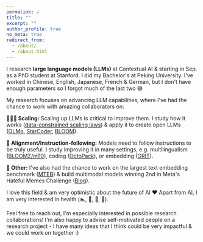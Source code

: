 ```yaml
---
permalink: /
title: ""
excerpt: ""
author_profile: true
no_meta: true
redirect_from: 
  - /about/
  - /about.html
---
```


I research **large language models (LLMs)** at Contextual AI & starting in Sep. as a PhD student at Stanford. I did my Bachelor's at Peking University. I've worked in Chinese, English, Japanese, French & German, but I don't have enough parameters so I forgot much of the last two 😅

My research focuses on advancing LLM capabilities, where I've had the chance to work with amazing collaborators on:

**🧙🏻‍♂️ Scaling:** Scaling up LLMs is critical to improve them. I study how it works ([data-constrained scaling laws](https://arxiv.org/abs/2305.16264)) & apply it to create open LLMs ([OLMo](https://arxiv.org/abs/2402.00838), [StarCoder](https://arxiv.org/abs/2305.06161), [BLOOM](https://arxiv.org/abs/2211.05100)).

**🫡 Alignment/Instruction-following:** Models need to follow instructions to be truly useful. I study improving it in many settings, e.g. multilingualism ([BLOOMZ/mT0](https://arxiv.org/abs/2211.01786)), coding ([OctoPack](https://arxiv.org/abs/2308.07124)), or embedding ([GRIT](https://arxiv.org/abs/2402.09906)).

**🤔 Other:** I've also had the chance to work on the largest text embedding benchmark ([MTEB](https://arxiv.org/abs/2210.07316)) & build multimodal models winning 2nd in Meta's Hateful Memes Challenge ([Blog](https://ai.facebook.com/blog/hateful-memes-challenge-winners/)).

I love this field & am very optimistic about the future of AI ❤️ Apart from AI, I am very interested in health (🏊, 🎾, 🏃, 🌸).

Feel free to reach out, I'm especially interested in possible research collaborations! I'm also happy to advise self-motivated people on a research project - I have many ideas that I think could be very impactful & we could work on together :)
